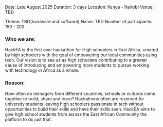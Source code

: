 Date: Late August 2025 
Duration: 3 days
Location: Kenya  - Nairobi
Venue: TBD

Theme:  TBD(hardware and software)
Name: TBD
Number of participants: 150 - 200

### Who we are: 
HackEA is the first ever hackathon for High schoolers in East Africa, created by high schoolers with the goal of empowering our local communities using tech. Our vision is to see us as high schoolers contributing to a greater cause of introducing and empowering more students to pursue working with technology in Africa as a whole.

### Reason: 

How often do teenagers from different countries, schools or cultures come together to build, share and learn? Hackathons often are reserved for university students leaving high schoolers passionate in tech without opportunities to build their skills and have their skills seen. HackEA aims to give high school students from across the East African Community the platform to do just that.
